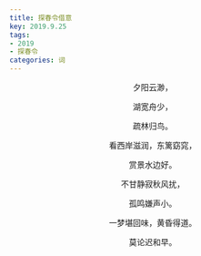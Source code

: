 ```yaml
---
title: 探春令借意
key: 2019.9.25
tags: 
- 2019
- 探春令
categories: 词
---
```


<p align="center">夕阳云渺，
</p>
<p align="center">湖宽舟少，
</p>
<p align="center">疏林归鸟。
</p>
<p align="center">看西岸滋润，东篱窈窕，
</p>
<p align="center">赏景水边好。
</p>
<p align="center">不甘静寂秋风扰，
</p>
<p align="center">孤鸣嫌声小。
</p>
<p align="center">一梦堪回味，黄昏得道。
</p>
<p align="center">莫论迟和早。
</p>
